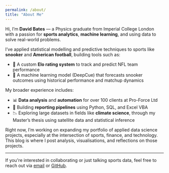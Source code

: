 ```yaml
---
permalink: /about/
title: "About Me"
---
```


Hi, I’m **David Bates** — a Physics graduate from Imperial College London with a passion for **sports analytics**, **machine learning**, and using data to solve real-world problems.

I’ve applied statistical modelling and predictive techniques to sports like **snooker** and **American football**, building tools such as:
- 🧠 A custom **Elo rating system** to track and predict NFL team performance
- 🎯 A machine learning model (DeepCue) that forecasts snooker outcomes using historical performance and matchup dynamics

My broader experience includes:
- 📊 **Data analysis** and **automation** for over 100 clients at Pro-Force Ltd
- 📁 Building **reporting pipelines** using Python, SQL, and Excel VBA
- 📉 Exploring large datasets in fields like **climate science**, through my Master’s thesis using satellite data and statistical inference

Right now, I’m working on expanding my portfolio of applied data science projects, especially at the intersection of sports, finance, and technology. This blog is where I post analysis, visualisations, and reflections on those projects.

---

If you're interested in collaborating or just talking sports data, feel free to reach out via [email](mailto:contact@davidbates.me) or [GitHub](https://github.com/davidb747).
